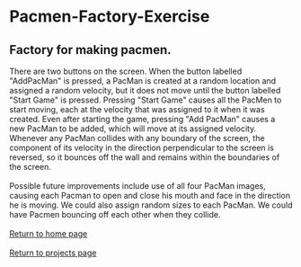 # Pacmen-Factory-Exercise
## Factory for making pacmen.

There are two buttons on the screen.  When the button labelled "AddPacMan" is pressed, a PacMan is created at a random location and assigned a random velocity, but it does not move until the button labelled "Start Game" is pressed.  Pressing "Start Game" causes all the PacMen to start moving, each at the velocity that was assigned to it when it was created.  Even after starting the game, pressing "Add PacMan" causes a new PacMan to be added, which will move at its assigned velocity.  Whenever any PacMan collides with any boundary of the screen, the component of its velocity in the direction perpendicular to the screen is reversed, so it bounces off the wall and remains within the boundaries of the screen.
<br><br>
Possible future improvements include use of all four PacMan images, causing each Pacman to open and close his mouth and face in the direction he is moving.  We could also assign random sizes to each PacMan.  We could have Pacmen bouncing off each other
when they collide.
<br><br>
<a href="https://ronmintz.github.io/">Return to home page</a>
<br><br>
<a href="https://ronmintz.github.io/projects.html">Return to projects page</a>
